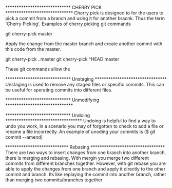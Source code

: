 ***************************** CHERRY PICK ******************************
Cherry pick is designed to for the users to pick a commit from a branch and using it for another bracnk. Thus the term 'Cherry Picking'.
Examples of cherry picking git commands

git cherry-pick master

Apply the change from the master branch and create another commit with this code from the master.

git cherry-pick ..master
git cherry-pick ^HEAD master

These git commands allow the 

***************************** Unstaging ********************************
Unstaging is used to remove any staged files or specific commits. This can be useful for sperating commits into different files.

***************************** Unmodifying ******************************

***************************** Undoing **********************************
Undoing is helpful to find a way to undo you work, in a scenario you may of forgotten to check to add a file or rename a file incorrectly.
An example of unoding your commits is  ($ git commit --amend) 

**************************** Rebasing *********************************
There are two ways to insert changes from one branch into another branch, there is merging and rebasing. 
With mergin you merge two different commits from different branches together. However, with git rebase you are able to apply the changes from one branch and apply it directly to the other commit and branch. Its like replaying the commit into another branch, rather than merging two commits/branches together

